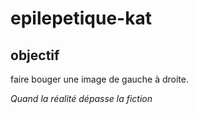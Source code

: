 # epilepetique-kat

## objectif

faire bouger une image de gauche à droite.

*Quand la réalité dépasse la fiction*
